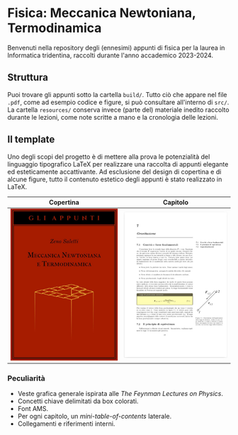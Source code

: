 # Fisica: Meccanica Newtoniana, Termodinamica
Benvenuti nella repository degli (ennesimi) appunti di fisica per la laurea in Informatica tridentina, raccolti durante l'anno accademico 2023-2024.

## Struttura
Puoi trovare gli appunti sotto la cartella ```build/```. Tutto ciò che appare nel file ```.pdf```, come ad esempio codice e figure, si può consultare all'interno di ```src/```. La cartella ```resources/``` conserva invece (parte del) materiale inedito raccolto durante le lezioni, come note scritte a mano e la cronologia delle lezioni.

## Il template
Uno degli scopi del progetto è di mettere alla prova le potenzialità del linguaggio tipografico LaTeX per realizzare una raccolta di appunti elegante ed esteticamente accattivante. Ad esclusione del design di copertina e di alcune figure, tutto il contenuto estetico degli appunti è stato realizzato in LaTeX.

Copertina                       | Capitolo
:------------------------------:|:-------------------------:
![cover-demo](./src/cover//graphics/bookcover.jpg)  |  ![chapter-demo](./src/cover//graphics/demo.jpg)

### Peculiarità
* Veste grafica generale ispirata alle _The Feynman Lectures on Physics_.
* Concetti chiave delimitati da box colorati.
* Font AMS.
* Per ogni capitolo, un _mini-table-of-contents_ laterale.
* Collegamenti e riferimenti interni.
